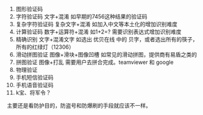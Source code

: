 1. 图形验证码
2. 字符验证码 文字+混淆 如早期的7456这种结果的验证码
3. 复杂字符验证码 复杂文字+混淆 如加入中文等本土化的增加识别难度
4. 计算验证码 数字+运算符+混淆 如1+2=? 需要识别表达式增加识别难度
5. 精确识别 文字+混淆文字 如选出 优贝在线 中的 贝字，或者选出所有的筷子，所有的红绿灯（12306）
6. 滑动拼图验证 图像+滑块+图像凹槽 如常见的滑动拼图，提供商有易盾之类的
7. 拼图验证 图像+打乱 需要用户去拼合完成。teamviewer 和 google
8. 物理验证
9. 手机短信验证码
10. 手机语音验证码
11. k宝、将军令？

主要还是看防护目的，防盗号和防爆刷的手段就应该不一样。